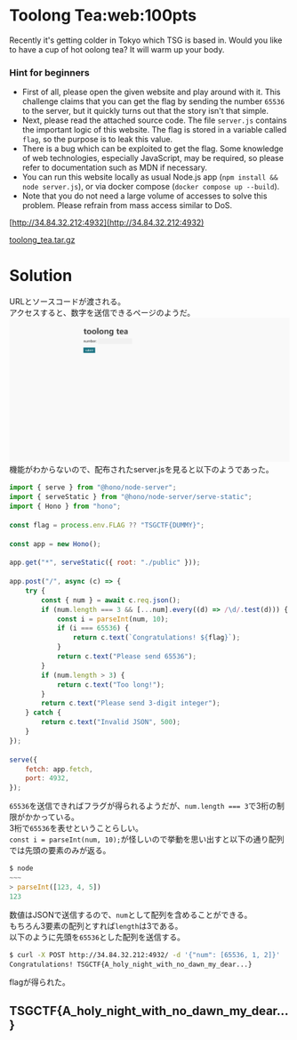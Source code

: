 # Toolong Tea:web:100pts
Recently it's getting colder in Tokyo which TSG is based in. Would you like to have a cup of hot oolong tea? It will warm up your body.  

### Hint for beginners  
- First of all, please open the given website and play around with it. This challenge claims that you can get the flag by sending the number `65536` to the server, but it quickly turns out that the story isn't that simple.  
- Next, please read the attached source code. The file `server.js` contains the important logic of this website. The flag is stored in a variable called `flag`, so the purpose is to leak this value.  
- There is a bug which can be exploited to get the flag. Some knowledge of web technologies, especially JavaScript, may be required, so please refer to documentation such as MDN if necessary.  
- You can run this website locally as usual Node.js app (`npm install && node server.js`), or via docker compose (`docker compose up --build`).  
- Note that you do not need a large volume of accesses to solve this problem. Please refrain from mass access similar to DoS.  

[http://34.84.32.212:4932](http://34.84.32.212:4932)  

[toolong_tea.tar.gz](toolong_tea.tar.gz)  

# Solution
URLとソースコードが渡される。  
アクセスすると、数字を送信できるページのようだ。  
![site.png](site/site.png)  
機能がわからないので、配布されたserver.jsを見ると以下のようであった。  
```js
import { serve } from "@hono/node-server";
import { serveStatic } from "@hono/node-server/serve-static";
import { Hono } from "hono";

const flag = process.env.FLAG ?? "TSGCTF{DUMMY}";

const app = new Hono();

app.get("*", serveStatic({ root: "./public" }));

app.post("/", async (c) => {
	try {
		const { num } = await c.req.json();
		if (num.length === 3 && [...num].every((d) => /\d/.test(d))) {
			const i = parseInt(num, 10);
			if (i === 65536) {
				return c.text(`Congratulations! ${flag}`);
			}
			return c.text("Please send 65536");
		}
		if (num.length > 3) {
			return c.text("Too long!");
		}
		return c.text("Please send 3-digit integer");
	} catch {
		return c.text("Invalid JSON", 500);
	}
});

serve({
	fetch: app.fetch,
	port: 4932,
});
```
`65536`を送信できればフラグが得られるようだが、`num.length === 3`で3桁の制限がかかっている。  
3桁で`65536`を表せということらしい。  
`const i = parseInt(num, 10);`が怪しいので挙動を思い出すと以下の通り配列では先頭の要素のみが返る。  
```js
$ node
~~~
> parseInt([123, 4, 5])
123
```
数値はJSONで送信するので、`num`として配列を含めることができる。  
もちろん3要素の配列とすれば`length`は3である。  
以下のように先頭を`65536`とした配列を送信する。  
```bash
$ curl -X POST http://34.84.32.212:4932/ -d '{"num": [65536, 1, 2]}'
Congratulations! TSGCTF{A_holy_night_with_no_dawn_my_dear...}
```
flagが得られた。  

## TSGCTF{A_holy_night_with_no_dawn_my_dear...}